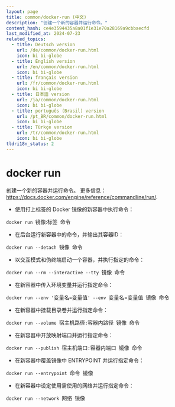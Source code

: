 ```yaml
---
layout: page
title: common/docker-run (中文)
description: "创建一个新的容器并运行命令。"
content_hash: ce4e3594435a8a01f1e31e70a28169a9cbbaecfd
last_modified_at: 2024-07-23
related_topics:
  - title: Deutsch version
    url: /de/common/docker-run.html
    icon: bi bi-globe
  - title: English version
    url: /en/common/docker-run.html
    icon: bi bi-globe
  - title: français version
    url: /fr/common/docker-run.html
    icon: bi bi-globe
  - title: 日本語 version
    url: /ja/common/docker-run.html
    icon: bi bi-globe
  - title: português (Brasil) version
    url: /pt_BR/common/docker-run.html
    icon: bi bi-globe
  - title: Türkçe version
    url: /tr/common/docker-run.html
    icon: bi bi-globe
tldri18n_status: 2
---
```

# docker run

创建一个新的容器并运行命令。
更多信息：<https://docs.docker.com/engine/reference/commandline/run/>.

- 使用打上标签的 Docker 镜像的新容器中执行命令：

`docker run `<span class="tldr-var badge badge-pill bg-dark-lm bg-white-dm text-white-lm text-dark-dm font-weight-bold">镜像:标签</span>` `<span class="tldr-var badge badge-pill bg-dark-lm bg-white-dm text-white-lm text-dark-dm font-weight-bold">命令</span>

- 在后台运行新容器中的命令，并输出其容器ID：

`docker run --detach `<span class="tldr-var badge badge-pill bg-dark-lm bg-white-dm text-white-lm text-dark-dm font-weight-bold">镜像</span>` `<span class="tldr-var badge badge-pill bg-dark-lm bg-white-dm text-white-lm text-dark-dm font-weight-bold">命令</span>

- 以交互模式和伪终端启动一个容器，并执行指定的命令：

`docker run --rm --interactive --tty `<span class="tldr-var badge badge-pill bg-dark-lm bg-white-dm text-white-lm text-dark-dm font-weight-bold">镜像</span>` `<span class="tldr-var badge badge-pill bg-dark-lm bg-white-dm text-white-lm text-dark-dm font-weight-bold">命令</span>

- 在新容器中传入环境变量并运行指定命令：

`docker run --env '`<span class="tldr-var badge badge-pill bg-dark-lm bg-white-dm text-white-lm text-dark-dm font-weight-bold">变量名</span>`=`<span class="tldr-var badge badge-pill bg-dark-lm bg-white-dm text-white-lm text-dark-dm font-weight-bold">变量值</span>`' --env `<span class="tldr-var badge badge-pill bg-dark-lm bg-white-dm text-white-lm text-dark-dm font-weight-bold">变量名=变量值</span>` `<span class="tldr-var badge badge-pill bg-dark-lm bg-white-dm text-white-lm text-dark-dm font-weight-bold">镜像</span>` `<span class="tldr-var badge badge-pill bg-dark-lm bg-white-dm text-white-lm text-dark-dm font-weight-bold">命令</span>

- 在新容器中挂载目录卷并运行指定命令：

`docker run --volume `<span class="tldr-var badge badge-pill bg-dark-lm bg-white-dm text-white-lm text-dark-dm font-weight-bold">宿主机路径</span>`:`<span class="tldr-var badge badge-pill bg-dark-lm bg-white-dm text-white-lm text-dark-dm font-weight-bold">容器内路径</span>` `<span class="tldr-var badge badge-pill bg-dark-lm bg-white-dm text-white-lm text-dark-dm font-weight-bold">镜像</span>` `<span class="tldr-var badge badge-pill bg-dark-lm bg-white-dm text-white-lm text-dark-dm font-weight-bold">命令</span>

- 在新容器中开放映射端口并运行指定命令：

`docker run --publish `<span class="tldr-var badge badge-pill bg-dark-lm bg-white-dm text-white-lm text-dark-dm font-weight-bold">宿主机端口</span>`:`<span class="tldr-var badge badge-pill bg-dark-lm bg-white-dm text-white-lm text-dark-dm font-weight-bold">容器内端口</span>` `<span class="tldr-var badge badge-pill bg-dark-lm bg-white-dm text-white-lm text-dark-dm font-weight-bold">镜像</span>` `<span class="tldr-var badge badge-pill bg-dark-lm bg-white-dm text-white-lm text-dark-dm font-weight-bold">命令</span>

- 在新容器中覆盖镜像中 ENTRYPOINT 并运行指定命令：

`docker run --entrypoint `<span class="tldr-var badge badge-pill bg-dark-lm bg-white-dm text-white-lm text-dark-dm font-weight-bold">命令</span>` `<span class="tldr-var badge badge-pill bg-dark-lm bg-white-dm text-white-lm text-dark-dm font-weight-bold">镜像</span>

- 在新容器中设定使用需使用的网络并运行指定命令：

`docker run --network `<span class="tldr-var badge badge-pill bg-dark-lm bg-white-dm text-white-lm text-dark-dm font-weight-bold">网络</span>` `<span class="tldr-var badge badge-pill bg-dark-lm bg-white-dm text-white-lm text-dark-dm font-weight-bold">镜像</span>
